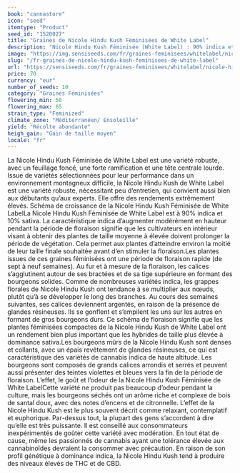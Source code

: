 ```yaml
---
book: "cannastore"
icon: "seed"
itemtype: "Product"
seed_id: "1520027"
title: "Graines de Nicole Hindu Kush Féminisées de White Label"
description: "Nicole Hindu Kush Féminisée (White Label) : 90% indica et 10% sativa ; compacte, à floraison rapide et à haut rendement, avec un high puissant et relaxant."
image: "https://img.sensiseeds.com/fr/graines-feminisees/whitelabel/nicole-hindu-kush-image.png"
slug: "/fr-graines-de-nicole-hindu-kush-feminisees-de-white-label"
url: "https://sensiseeds.com/fr/graines-feminisees/whitelabel/nicole-hindu-kush?a_aid=cannastore"
price: 70
currency: "eur"
number_of_seeds: 10
category: "Graines Féminisées"
flowering_min: 50
flowering_max: 65
strain_type: "Feminized"
climate_zone: "Méditerranéen/ Ensoleillé"
yield: "Récolte abondante"
heigh_gain: "Gain de taille moyen"
locale: "fr"
---
```

La Nicole Hindu Kush Féminisée de White Label est une variété robuste, avec un feuillage foncé, une forte ramification et une tête centrale lourde. Issue de variétés sélectionnées pour leur performance dans un environnement montagneux difficile, la Nicole Hindu Kush de White Label est une variété robuste, nécessitant peu d’entretien, qui convient aussi bien aux débutants qu’aux experts. Elle offre des rendements extrêmement élevés. Schéma de croissance de la Nicole Hindu Kush Féminisée de White LabelLa Nicole Hindu Kush Féminisée de White Label est à 90% indica et 10% sativa. La caractéristique indica d’augmenter modérément en hauteur pendant la période de floraison signifie que les cultivateurs en intérieur visant à obtenir des plantes de taille moyenne à élevée doivent prolonger la période de végétation. Cela permet aux plantes d’atteindre environ la moitié de leur taille finale souhaitée avant d’en stimuler la floraison.Les plantes issues de ces graines féminisées ont une période de floraison rapide (de sept à neuf semaines). Au fur et à mesure de la floraison, les calices s’agglutinent autour de ses bractées et de sa tige supérieure en formant des bourgeons solides. Comme de nombreuses variétés indica, les grappes florales de Nicole Hindu Kush ont tendance à se multiplier aux nœuds, plutôt qu’à se développer le long des branches. Au cours des semaines suivantes, ses calices deviennent argentés, en raison de la présence de glandes résineuses. Ils se gonflent et s’empilent les uns sur les autres en formant de gros bourgeons durs. Ce schéma de floraison signifie que les plantes féminisées compactes de la Nicole Hindu Kush de White Label ont un rendement bien plus important que les hybrides de taille plus élevée à dominance sativa.Les bourgeons mûrs de la Nicole Hindu Kush sont denses et collants, avec un épais revêtement de glandes résineuses, ce qui est caractéristique des variétés de cannabis indica de haute altitude. Les bourgeons sont composés de grands calices arrondis et serrés et peuvent aussi présenter des teintes violettes et bleues vers la fin de la période de floraison. L’effet, le goût et l’odeur de la Nicole Hindu Kush Féminisée de White LabelCette variété ne produit pas beaucoup d’odeur pendant la culture, mais les bourgeons séchés ont un arôme riche et complexe de bois de santal doux, avec des notes d’encens et de citronnelle. L’effet de la Nicole Hindu Kush est le plus souvent décrit comme relaxant, contemplatif et euphorique. Par-dessus tout, la plupart des gens s’accordent à dire qu’elle est très puissante. Il est conseillé aux consommateurs inexpérimentés de goûter cette variété avec modération. En tout état de cause, même les passionnés de cannabis ayant une tolérance élevée aux cannabinoïdes devraient la consommer avec précaution. En raison de son profil génétique à dominance indica, la Nicole Hindu Kush tend à produire des niveaux élevés de THC et de CBD.
